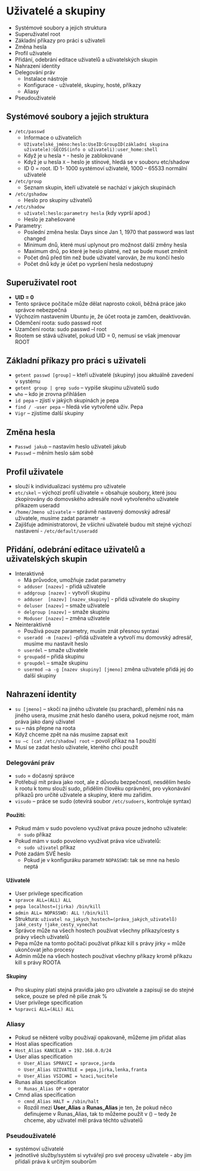# Uživatelé a skupiny
- Systémové soubory a jejich struktura
- Superuživatel root
- Základní příkazy pro práci s uživateli
- Změna hesla
- Profil uživatele
- Přidání, odebrání editace uživatelů a uživatelských skupin
- Nahrazení identity
- Delegování práv
    - Instalace nástroje
    - Konfigurace - uživatelé, skupiny, hosté, příkazy
    - Aliasy
- Pseudouživatelé

## Systémové soubory a jejich struktura
- `/etc/passwd`
    - Informace o uživatelích
    - `Uživatelské_jméno:heslo:UseID:GroupID(základní skupina uživatele):GECOS(info o uživateli):user_home:shell`
    - Když je u hesla `*` - heslo je zablokované
    - Když je u hesla `X` – heslo je stínové, hledá se v souboru etc/shadow
    - ID 0 = root. ID 1- 1000 systémoví uživatelé, 1000 – 65533 normální uživatelé
- `/etc/group`
    - Seznam skupin, kteří uživatelé se nachází v jakých skupinách
- `/etc/gshadow`
    - Heslo pro skupiny uživatelů
- `/etc/shadow`
    - `uživatel:heslo:parametry hesla` (kdy vyprší apod.)
    - Heslo je zahešované
- Parametry:
    - Poslední změna hesla: Days since Jan 1, 1970 that password was last changed
    - Minimum dnů, které musí uplynout pro možnost další změny hesla         
    - Maximum dnů, po které je heslo platné, než se bude muset změnit
    - Počet dnů před tím než bude uživatel varován, že mu končí heslo
    - Počet dnů kdy je účet po vypršení hesla nedostupný
## Superuživatel root
- **UID = 0**
- Tento správce počítače může dělat naprosto cokoli, běžná práce jako správce nebezpečná
- Výchozím nastavením Ubuntu je, že účet roota je zamčen, deaktivován.
- Odemčení roota: sudo passwd root
- Uzamčení roota: sudo passwd –l root
- Rootem se stává uživatel, pokud UID = 0, nemusí se však jmenovar ROOT

## Základní příkazy pro práci s uživateli
- `getent passwd [group]` – kteří uživatelé (skupiny) jsou aktuálně zavedení v systému
- `getent group | grep sudo` – vypíše skupinu uživatelů sudo
- `who` – kdo je zrovna přihlášen
- `id pepa` – zjistí v jakých skupinách je pepa
- `find / -user pepa` – hledá vše vytvořené uživ. Pepa
- `Vigr` – zjistíme další skupiny

## Změna hesla
- `Passwd jakub` – nastavím heslo uživateli jakub
- `Passwd` – měním heslo sám sobě

## Profil uživatele
- slouží k individualizaci systému pro uživatele
- `etc/skel` – výchozí profil uživatele = obsahuje soubory, které jsou zkopírovány do domovského adresáře nově vytvořeného uživatele příkazem useradd
- `/home/Jmeno uživatele` – správně nastavený domovský adresář uživatele, musíme zadat parametr `-m`
- Zajišťuje administratorovi, že všichni uživatelé budou mít stejné výchozí nastavení - `/etc/default/useradd`

## Přidání, odebrání editace uživatelů a uživatelských skupin
- Interaktivně
    - Má průvodce, umožňuje zadat parametry
    - `adduser [nazev]` - přidá uživatele
    - `addgroup [nazev]` - vytvoří skupinu
    - `adduser  [nazev] [nazev_skupiny]` - přidá uživatele do skupiny
    - `deluser [nazev]` – smaže uživatele
    - `delgroup [nazev]` – smaže skupinu
    - `Moduser [nazev]` – změna uživatele
- Neinteraktivně 
    - Používá pouze parametry, musím znát přesnou syntaxi
    - `useradd -m [nazev]` -přidá uživatele a vytvoří mu domovský adresář, musíme mu nastavit heslo
    - `userdel` – smaže uživatele
    - `groupadd` – přidá skupinu
    - `groupdel` – smaže skupinu
    - `usermod –a -g [nazev skupiny] [jmeno]` změna uživatele přidá jej do další skupiny

## Nahrazení identity
- `su [jmeno]` – skočí na jiného uživatele (su prachard), přemění nás na jiného usera, musíme znát heslo daného usera, pokud nejsme root, mám práva jako daný uživatel
- `su` – nás přepne na roota
- Když chceme zpět na nás musíme zapsat exit
- `su –c [cat /etc/shadow] root` – povolí příkaz na 1 použití
- Musí se zadat heslo uživatele, kterého chci použít

### Delegování práv
- `sudo` = dočasný správce
- Potřebuji mít práva jako root, ale z důvodu bezpečnosti, nesdělím heslo k rootu k tomu slouží sudo, přidělím člověku oprávnění, pro vykonávání příkazů pro určité uživatele a skupiny, které mu zařídím.
- `visudo` – práce se sudo (otevírá soubor `/etc/sudoers`, kontroluje syntax)
#### Použití:
- Pokud mám v sudo povoleno využívat práva pouze jednoho uživatele:
    - `sudo` příkaz
- Pokud mám v sudo povoleno využívat práva více uživatelů:
    - `sudo uživatel` příkaz
- Poté zadám SVÉ heslo
    - Pokud je v konfiguráku parametr `NOPASSWD`: tak se mne na heslo neptá
#### Uživatelé
-  User privilege specification
- `spravce ALL=(ALL) ALL`
- `pepa localhost=(jirka) /bin/kill`
- `admin ALL= NOPASSWD: ALL !/bin/kill`
- Struktura: `uživatel na_jakych_hostech=(práva_jakých_uživatelů) jaké_cesty !jake_cesty_vynechat`
- Správce může na všech hostech používat všechny příkazy/cesty s právy všech uživatelů
- Pepa může na tomto počítači používat příkaz kill s právy jirky = může ukončovat jeho procesy
- Admin může na všech hostech používat všechny příkazy kromě příkazu kill s právy ROOTA
#### Skupiny
- Pro skupiny platí stejná pravidla jako pro uživatele a zapisují se do stejné sekce, pouze se před ně píše znak %
- User privilege specification
- `%spravci ALL=(ALL) ALL`

### Aliasy
- Pokud se některé volby používají opakovaně, můžeme jim přidat alias
- Host alias specification
- `Host_Alias KANCELAR = 192.168.0.0/24`
- User alias specification
    - `User_Alias SPRAVCI = spravce,jarda`
    - `User_Alias UZIVATELE = pepa,jirka,lenka,franta`
    - `User_Alias VSICHNI = %zaci,%ucitele`
- Runas alias specification
    - `Runas_Alias OP` = operator
- Cmnd alias specification
    - `cmnd_Alias HALT = /sbin/halt`
    - Rozdíl mezi **User_Alias** a **Runas_Alias** je ten, že pokud něco definujeme v Runas_Alias, tak to můžeme použít v () – tedy že chceme, aby uživatel měl práva těchto uživatelů
### Pseudouživatelé
- systémoví uživatelé
- jednotlivé služby/systém si vytvářejí pro své procesy uživatele - aby jim přidali práva k určitým souborům


